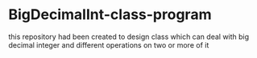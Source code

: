 # BigDecimalInt-class-program
this repository had been created to design class which can deal with big decimal integer and different operations on two or more of it

